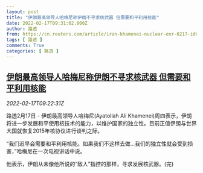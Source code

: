 ```yaml
---
layout: post
title: "伊朗最高领导人哈梅尼称伊朗不寻求核武器 但需要和平利用核能"
date: 2022-02-17T09:31:02.000Z
author: 路透
from: https://cn.reuters.com/article/iran-khamenei-nuclear-enr-0217-idCNKBS2KM0T0
tags: [ 路透 ]
comments: True
categories: [ 路透 ]
---
```

<!--1645090262000-->
[伊朗最高领导人哈梅尼称伊朗不寻求核武器 但需要和平利用核能](https://cn.reuters.com/article/iran-khamenei-nuclear-enr-0217-idCNKBS2KM0T0)
------

<div>
<div><i>2022-02-17T09:22:31Z</i></div><p>路透2月17日 - 伊朗最高领导人哈梅尼(Ayatollah Ali Khamenei)周四表示，伊朗将进一步发展和平使用核技术的能力，以维护国家的独立性。目前正值伊朗与世界大国就恢复2015年核协议进行谈判之际。</p><p>“我们迟早会需要和平利用核能。如果我们不这样去做...我们的独立性就会受到损害，”哈梅尼在一次电视讲话中说。</p><p>他表示，伊朗从未像他所说的“敌人”指控的那样，寻求发展核武器。(完)</p>
</div>
